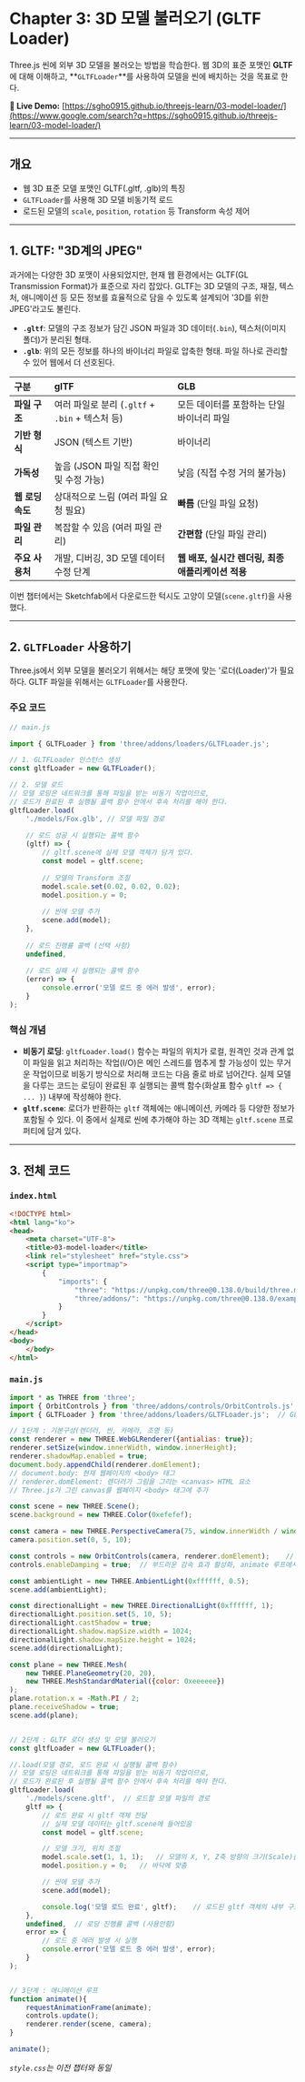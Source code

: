 # Chapter 3: 3D 모델 불러오기 (GLTF Loader)

Three.js 씬에 외부 3D 모델을 불러오는 방법을 학습한다. 웹 3D의 표준 포맷인 **GLTF**에 대해 이해하고, \*\*`GLTFLoader`\*\*를 사용하여 모델을 씬에 배치하는 것을 목표로 한다.

**🚀 Live Demo:** [https://sgho0915.github.io/threejs-learn/03-model-loader/](https://www.google.com/search?q=https://sgho0915.github.io/threejs-learn/03-model-loader/)

-----

## **개요**

  * 웹 3D 표준 모델 포맷인 GLTF(.gltf, .glb)의 특징
  * `GLTFLoader`를 사용해 3D 모델 비동기적 로드
  * 로드된 모델의 `scale`, `position`, `rotation` 등 Transform 속성 제어

-----

## **1. GLTF: "3D계의 JPEG"**

과거에는 다양한 3D 포맷이 사용되었지만, 현재 웹 환경에서는 GLTF(GL Transmission Format)가 표준으로 자리 잡았다. GLTF는 3D 모델의 구조, 재질, 텍스처, 애니메이션 등 모든 정보를 효율적으로 담을 수 있도록 설계되어 '3D를 위한 JPEG'라고도 불린다.

  * **`.gltf`**: 모델의 구조 정보가 담긴 JSON 파일과 3D 데이터(`.bin`), 텍스처(이미지 폴더)가 분리된 형태.
  * **`.glb`**: 위의 모든 정보를 하나의 바이너리 파일로 압축한 형태. 파일 하나로 관리할 수 있어 웹에서 더 선호된다.

| 구분 | **glTF** | **GLB** |
| :--- | :--- | :--- |
| **파일 구조** | 여러 파일로 분리 (`.gltf` + `.bin` + 텍스처 등) | 모든 데이터를 포함하는 단일 바이너리 파일 |
| **기반 형식** | JSON (텍스트 기반) | 바이너리 |
| **가독성** | 높음 (JSON 파일 직접 확인 및 수정 가능) | 낮음 (직접 수정 거의 불가능) |
| **웹 로딩 속도** | 상대적으로 느림 (여러 파일 요청 필요) | **빠름** (단일 파일 요청) |
| **파일 관리** | 복잡할 수 있음 (여러 파일 관리) | **간편함** (단일 파일 관리) |
| **주요 사용처** | 개발, 디버깅, 3D 모델 데이터 수정 단계 | **웹 배포, 실시간 렌더링, 최종 애플리케이션 적용** |

이번 챕터에서는 Sketchfab에서 다운로드한 턱시도 고양이 모델(`scene.gltf`)을 사용했다.

-----

## **2. `GLTFLoader` 사용하기**

Three.js에서 외부 모델을 불러오기 위해서는 해당 포맷에 맞는 '로더(Loader)'가 필요하다. GLTF 파일을 위해서는 `GLTFLoader`를 사용한다.

### **주요 코드**

```javascript
// main.js

import { GLTFLoader } from 'three/addons/loaders/GLTFLoader.js';

// 1. GLTFLoader 인스턴스 생성
const gltfLoader = new GLTFLoader();

// 2. 모델 로드
// 모델 로딩은 네트워크를 통해 파일을 받는 비동기 작업이므로,
// 로드가 완료된 후 실행될 콜백 함수 안에서 후속 처리를 해야 한다.
gltfLoader.load(
    './models/Fox.glb', // 모델 파일 경로
    
    // 로드 성공 시 실행되는 콜백 함수
    (gltf) => {
        // gltf.scene에 실제 모델 객체가 담겨 있다.
        const model = gltf.scene;
        
        // 모델의 Transform 조절
        model.scale.set(0.02, 0.02, 0.02);
        model.position.y = 0;
        
        // 씬에 모델 추가
        scene.add(model);
    },
    
    // 로드 진행률 콜백 (선택 사항)
    undefined,
    
    // 로드 실패 시 실행되는 콜백 함수
    (error) => {
        console.error('모델 로드 중 에러 발생', error);
    }
);
```

### **핵심 개념**

  * **비동기 로딩**: `gltfLoader.load()` 함수는 파일의 위치가 로컬, 원격인 것과 관계 없이 파일을 읽고 처리하는 작업(I/O)은 메인 스레드를 멈추게 할 가능성이 있는 무거운 작업이므로 비동기 방식으로 처리해 코드는 다음 줄로 바로 넘어간다. 실제 모델을 다루는 코드는 로딩이 완료된 후 실행되는 콜백 함수(화살표 함수 `gltf => { ... }`) 내부에 작성해야 한다.
  * **`gltf.scene`**: 로더가 반환하는 `gltf` 객체에는 애니메이션, 카메라 등 다양한 정보가 포함될 수 있다. 이 중에서 실제로 씬에 추가해야 하는 3D 객체는 `gltf.scene` 프로퍼티에 담겨 있다.

-----

## **3. 전체 코드**

### **`index.html`**

```html
<!DOCTYPE html>
<html lang="ko">
<head>
    <meta charset="UTF-8">
    <title>03-model-loader</title>
    <link rel="stylesheet" href="style.css">
    <script type="importmap">
        {
            "imports": {
                "three": "https://unpkg.com/three@0.138.0/build/three.module.js",
                "three/addons/": "https://unpkg.com/three@0.138.0/examples/jsm/"
            }
        }
    </script>
</head>
<body>
    </body>
</html>
```

### **`main.js`**

```javascript
import * as THREE from 'three';
import { OrbitControls } from 'three/addons/controls/OrbitControls.js'; // 마우스로 씬을 회전, 확대/축소, 이동할 수 있게 해주는 컨트롤러
import { GLTFLoader } from 'three/addons/loaders/GLTFLoader.js';  // GLTF 모델을 불러오기 위한 GLTFLoader import

// 1단계 : 기본구성(렌더러, 씬, 카메라, 조명 등)
const renderer = new THREE.WebGLRenderer({antialias: true});
renderer.setSize(window.innerWidth, window.innerHeight);
renderer.shadowMap.enabled = true;
document.body.appendChild(renderer.domElement); 
// document.body: 현재 웹페이지의 <body> 태그
// renderer.domElement: 렌더러가 그림을 그리는 <canvas> HTML 요소
// Three.js가 그린 canvas를 웹페이지 <body> 태그에 추가

const scene = new THREE.Scene();
scene.background = new THREE.Color(0xefefef);

const camera = new THREE.PerspectiveCamera(75, window.innerWidth / window.innerHeight, 0.1, 1000);
camera.position.set(0, 5, 10);

const controls = new OrbitControls(camera, renderer.domElement);    // (조작 대상, 마우스 이벤트 감지 영역)
controls.enableDamping = true;  // 부드러운 감속 효과 활성화, animate 루프에서 controls.update() 필요

const ambientLight = new THREE.AmbientLight(0xffffff, 0.5);
scene.add(ambientLight);

const directionalLight = new THREE.DirectionalLight(0xffffff, 1);
directionalLight.position.set(5, 10, 5);
directionalLight.castShadow = true;
directionalLight.shadow.mapSize.width = 1024;
directionalLight.shadow.mapSize.height = 1024;
scene.add(directionalLight);

const plane = new THREE.Mesh(
    new THREE.PlaneGeometry(20, 20),
    new THREE.MeshStandardMaterial({color: 0xeeeeee})
);
plane.rotation.x = -Math.PI / 2;
plane.receiveShadow = true;
scene.add(plane);


// 2단계 : GLTF 로더 생성 및 모델 불러오기
const gltfLoader = new GLTFLoader();

//.load(모델 경로, 로드 완료 시 실행될 콜백 함수)
// 모델 로딩은 네트워크를 통해 파일을 받는 비동기 작업이므로,
// 로드가 완료된 후 실행될 콜백 함수 안에서 후속 처리를 해야 한다.
gltfLoader.load(
    './models/scene.gltf',  // 로드할 모델 파일의 경로
    gltf => {
        // 로드 완료 시 gltf 객체 전달
        // 실제 모델 데이터는 gltf.scene에 들어있음
        const model = gltf.scene;

        // 모델 크기, 위치 조절
        model.scale.set(1, 1, 1);   // 모델의 X, Y, Z축 방향의 크기(Scale)를 설정
        model.position.y = 0;   // 바닥에 맞춤

        // 씬에 모델 추가
        scene.add(model);

        console.log('모델 로드 완료', gltf);    // 로드된 gltf 객체의 내부 구조를 직접 확인하고 디버깅하기 위해서 인자 추가
    },
    undefined,  // 로딩 진행률 콜백 (사용안함)
    error => {
        // 로드 중 에러 발생 시 실행
        console.error('모델 로드 중 에러 발생', error);
    }
);


// 3단계 : 애니메이션 루프
function animate(){
    requestAnimationFrame(animate);
    controls.update();
    renderer.render(scene, camera);
}

animate();
```

*`style.css`는 이전 챕터와 동일*